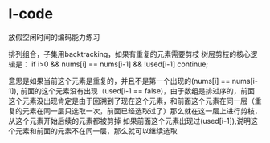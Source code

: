 # l-code
放假空闲时间的编码能力练习


排列组合，子集用backtracking，如果有重复的元素需要剪枝
树层剪枝的核心逻辑是：
if i>0 && nums[i] == nums[i-1] && !used[i-1]
    continue;

意思是如果当前这个元素是重复的，并且不是第一个出现的(nums[i] == nums[i-1]), 前面的这个元素没有出现（used[i-1 == false)，由于数组是排过序的，前面这个元素没出现肯定是由于回溯到了现在这个元素，和前面这个元素在同一层（重复的元素在同一层只选取一次，前面已经选取过了）那么就在这一层上进行剪枝，从这个元素开始后续的元素都被剪掉
如果前面这个元素出现过(used[i-1]),说明这个元素和前面的元素不在同一层，那么就可以继续选取